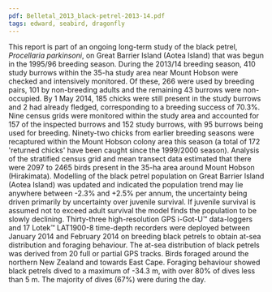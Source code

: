 ```yaml
---
pdf: Belletal_2013_black-petrel-2013-14.pdf
tags: edward, seabird, dragonfly
---
```

This report is part of an ongoing long-term study of the black petrel, *Procellaria parkinsoni*, on Great Barrier Island (Aotea Island) that was begun in the 1995/96 breeding season. During the 2013/14 breeding season, 410 study burrows within the 35-ha study area near Mount Hobson were checked and intensively monitored. Of these, 266 were used by breeding pairs, 101 by non-breeding adults and the remaining 43 burrows were non-occupied. By 1 May 2014, 185 chicks were still present in the study burrows and 2 had already fledged, corresponding to a breeding success of 70.3%. Nine census grids were monitored within the study area and accounted for 157 of the inspected burrows and 152 study burrows, with 95 burrows being used for breeding. Ninety-two chicks from earlier breeding seasons were recaptured within the Mount Hobson colony area this season (a total of 172 'returned chicks' have been caught since the 1999/2000 season). Analysis of the stratified census grid and mean transect data estimated that there were 2097 to 2465 birds present in the 35-ha area around Mount Hobson (Hirakimata). Modelling of the black petrel population on Great Barrier Island (Aotea Island) was updated and indicated the population trend may lie anywhere between -2.3% and +2.5% per annum, the uncertainty being driven primarily by uncertainty over juvenile survival. If juvenile survival is assumed not to exceed adult survival the model finds the population to be slowly declining. Thirty-three high-resolution GPS i-Got-U&#8482; data-loggers and 17 Lotek&#8482; LAT1900-8 time-depth recorders were deployed between January 2014 and February 2014 on breeding black petrels to obtain at-sea distribution and foraging behaviour. The at-sea distribution of black petrels was derived from 20 full or partial GPS tracks. Birds foraged around the northern New Zealand and towards East Cape. Foraging behaviour showed black petrels dived to a maximum of -34.3 m, with over 80% of dives less than 5 m. The majority of dives (67%) were during the day.
